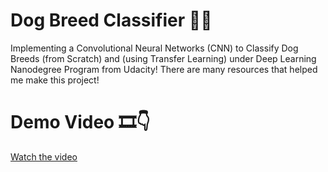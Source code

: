 # Dog Breed Classifier 🐶🦮
Implementing a Convolutional Neural Networks (CNN) to Classify Dog Breeds (from Scratch) and (using Transfer Learning) under Deep Learning Nanodegree Program from Udacity!
There are many resources that helped me make this project!
# Demo Video 🎞👇
[Watch the video](https://www.youtube.com/watch?v=b9XRsFdiUqU)
